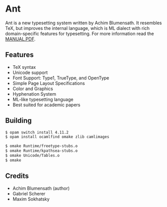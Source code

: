 # Ant

Ant is a new typesetting system written by Achim Blumensath. It resembles TeX,
but improves the internal language, which is ML dialect with rich domain-specific
features for typesetting. For more information read the [MANUAL.PDF](https://github.com/5HT/ant/blob/master/manual.pdf).

## Features

* TeX syntax
* Unicode support
* Font Support: Type1, TrueType, and OpenType
* Simple Page Layout Specifications
* Color and Graphics
* Hyphenation System
* ML-like typesetting language
* Best suited for academic papers

## Building

```sh
$ opam switch install 4.11.2
$ opam install ocamlfind omake zlib camlimages
```

```sh
$ omake Runtime/freetype-stubs.o
$ omake Runtime/kpathsea-stubs.o
$ omake Unicode/Tables.o
$ omake
```

## Credits

* Achim Blumensath (author)
* Gabriel Scherer
* Maxim Sokhatsky

